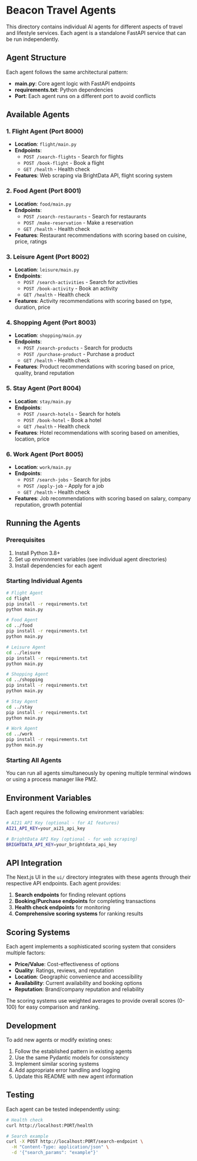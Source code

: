 # Beacon Travel Agents

This directory contains individual AI agents for different aspects of travel and lifestyle services. Each agent is a standalone FastAPI service that can be run independently.

## Agent Structure

Each agent follows the same architectural pattern:

- **main.py**: Core agent logic with FastAPI endpoints
- **requirements.txt**: Python dependencies
- **Port**: Each agent runs on a different port to avoid conflicts

## Available Agents

### 1. Flight Agent (Port 8000)
- **Location**: `flight/main.py`
- **Endpoints**: 
  - `POST /search-flights` - Search for flights
  - `POST /book-flight` - Book a flight
  - `GET /health` - Health check
- **Features**: Web scraping via BrightData API, flight scoring system

### 2. Food Agent (Port 8001)
- **Location**: `food/main.py`
- **Endpoints**:
  - `POST /search-restaurants` - Search for restaurants
  - `POST /make-reservation` - Make a reservation
  - `GET /health` - Health check
- **Features**: Restaurant recommendations with scoring based on cuisine, price, ratings

### 3. Leisure Agent (Port 8002)
- **Location**: `leisure/main.py`
- **Endpoints**:
  - `POST /search-activities` - Search for activities
  - `POST /book-activity` - Book an activity
  - `GET /health` - Health check
- **Features**: Activity recommendations with scoring based on type, duration, price

### 4. Shopping Agent (Port 8003)
- **Location**: `shopping/main.py`
- **Endpoints**:
  - `POST /search-products` - Search for products
  - `POST /purchase-product` - Purchase a product
  - `GET /health` - Health check
- **Features**: Product recommendations with scoring based on price, quality, brand reputation

### 5. Stay Agent (Port 8004)
- **Location**: `stay/main.py`
- **Endpoints**:
  - `POST /search-hotels` - Search for hotels
  - `POST /book-hotel` - Book a hotel
  - `GET /health` - Health check
- **Features**: Hotel recommendations with scoring based on amenities, location, price

### 6. Work Agent (Port 8005)
- **Location**: `work/main.py`
- **Endpoints**:
  - `POST /search-jobs` - Search for jobs
  - `POST /apply-job` - Apply for a job
  - `GET /health` - Health check
- **Features**: Job recommendations with scoring based on salary, company reputation, growth potential

## Running the Agents

### Prerequisites
1. Install Python 3.8+
2. Set up environment variables (see individual agent directories)
3. Install dependencies for each agent

### Starting Individual Agents

```bash
# Flight Agent
cd flight
pip install -r requirements.txt
python main.py

# Food Agent
cd ../food
pip install -r requirements.txt
python main.py

# Leisure Agent
cd ../leisure
pip install -r requirements.txt
python main.py

# Shopping Agent
cd ../shopping
pip install -r requirements.txt
python main.py

# Stay Agent
cd ../stay
pip install -r requirements.txt
python main.py

# Work Agent
cd ../work
pip install -r requirements.txt
python main.py
```

### Starting All Agents

You can run all agents simultaneously by opening multiple terminal windows or using a process manager like PM2.

## Environment Variables

Each agent requires the following environment variables:

```bash
# AI21 API Key (optional - for AI features)
AI21_API_KEY=your_ai21_api_key

# BrightData API Key (optional - for web scraping)
BRIGHTDATA_API_KEY=your_brightdata_api_key
```

## API Integration

The Next.js UI in the `ui/` directory integrates with these agents through their respective API endpoints. Each agent provides:

1. **Search endpoints** for finding relevant options
2. **Booking/Purchase endpoints** for completing transactions
3. **Health check endpoints** for monitoring
4. **Comprehensive scoring systems** for ranking results

## Scoring Systems

Each agent implements a sophisticated scoring system that considers multiple factors:

- **Price/Value**: Cost-effectiveness of options
- **Quality**: Ratings, reviews, and reputation
- **Location**: Geographic convenience and accessibility
- **Availability**: Current availability and booking options
- **Reputation**: Brand/company reputation and reliability

The scoring systems use weighted averages to provide overall scores (0-100) for easy comparison and ranking.

## Development

To add new agents or modify existing ones:

1. Follow the established pattern in existing agents
2. Use the same Pydantic models for consistency
3. Implement similar scoring systems
4. Add appropriate error handling and logging
5. Update this README with new agent information

## Testing

Each agent can be tested independently using:

```bash
# Health check
curl http://localhost:PORT/health

# Search example
curl -X POST http://localhost:PORT/search-endpoint \
  -H "Content-Type: application/json" \
  -d '{"search_params": "example"}'
```
